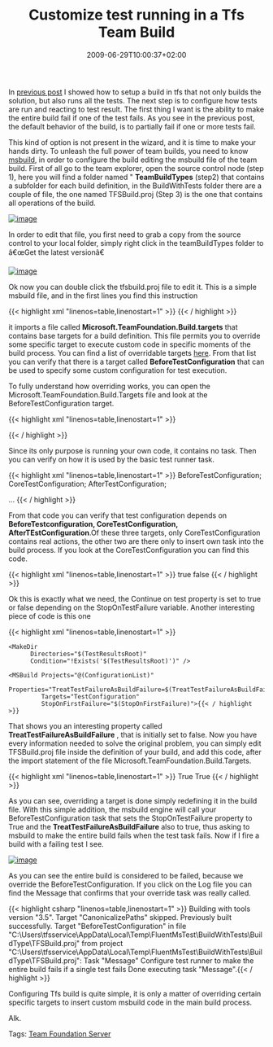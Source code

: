 ﻿---
title: "Customize test running in a Tfs Team Build"
description: ""
date: 2009-06-29T10:00:37+02:00
draft: false
tags: [NET framework,Team Foundation Server]
categories: [NET framework,Team Foundation Server]
---
In [previous post](http://www.codewrecks.com/blog/index.php/2009/06/26/running-tests-during-a-build-in-tfs/) I showed how to setup a build in tfs that not only builds the solution, but also runs all the tests. The next step is to configure how tests are run and reacting to test result. The first thing I want is the ability to make the entire build fail if one of the test fails. As you see in the previous post, the default behavior of the build, is to partially fail if one or more tests fail.

This kind of option is not present in the wizard, and it is time to make your hands dirty. To unleash the full power of team builds, you need to know [msbuild](http://msdn.microsoft.com/en-us/library/0k6kkbsd.aspx), in order to configure the build editing the msbuild file of the team build. First of all go to the team explorer, open the source control node (step 1), here you will find a folder named " **TeamBuildTypes** (step2) that contains a subfolder for each build definition, in the BuildWithTests folder there are a couple of file, the one named TFSBuild.proj (Step 3) is the one that contains all operations of the build.

[![image](http://www.codewrecks.com/blog/wp-content/uploads/2009/06/image-thumb46.png "image")](http://www.codewrecks.com/blog/wp-content/uploads/2009/06/image46.png)

In order to edit that file, you first need to grab a copy from the source control to your local folder, simply right click in the teamBuildTypes folder to â€œGet the latest versionâ€

[![image](http://www.codewrecks.com/blog/wp-content/uploads/2009/06/image-thumb47.png "image")](http://www.codewrecks.com/blog/wp-content/uploads/2009/06/image47.png)

Ok now you can double click the tfsbuild.proj file to edit it. This is a simple msbuild file, and in the first lines you find this instruction

{{< highlight xml "linenos=table,linenostart=1" >}}
<Import Project="$(MSBuildExtensionsPath)\Microsoft\VisualStudio\TeamBuild\Microsoft.TeamFoundation.Build.targets" />{{< / highlight >}}

<!-- Code inserted with Steve Dunn's Windows Live Writer Code Formatter Plugin.  http://dunnhq.com -->

it imports a file called  **Microsoft.TeamFoundation.Build.targets** that contains base targets for a build definition. This file permits you to override some specific target to execute custom code in specific moments of the build process. You can find a list of overridable targets [here](http://msdn.microsoft.com/en-us/library/aa337604.aspx). From that list you can verify that there is a target called  **BeforeTestConfiguration** that can be used to specify some custom configuration for test execution.

To fully understand how overriding works, you can open the Microsoft.TeamFoundation.Build.Targets file and look at the BeforeTestConfiguration target.

{{< highlight xml "linenos=table,linenostart=1" >}}
  <!-- Override this target to execute custom tasks before the testing of an individual configuration -->
  <Target Name="BeforeTestConfiguration" />{{< / highlight >}}

<!-- Code inserted with Steve Dunn's Windows Live Writer Code Formatter Plugin.  http://dunnhq.com -->

Since its only purpose is running your own code, it contains no task. Then you can verify on how it is used by the basic test runner task.

{{< highlight xml "linenos=table,linenostart=1" >}}
  <PropertyGroup>
    <TestConfigurationDependsOn>
      BeforeTestConfiguration;
      CoreTestConfiguration;
      AfterTestConfiguration;
    </TestConfigurationDependsOn>
  </PropertyGroup>
  <!-- Batch target for individual configuration testing -->
  <Target Name="TestConfiguration" 
          DependsOnTargets="$(TestConfigurationDependsOn)"
          Outputs="@(TestOutputs)" />
...
{{< / highlight >}}

<!-- Code inserted with Steve Dunn's Windows Live Writer Code Formatter Plugin.  http://dunnhq.com -->

From that code you can verify that test configuration depends on  **BeforeTestconfiguration, CoreTestConfiguration, AfterTEstConfiguration**.Of these three targets, only CoreTestConfiguration contains real actions, the other two are there only to insert own task into the build process. If you look at the CoreTestConfiguration you can find this code.

{{< highlight xml "linenos=table,linenostart=1" >}}
    <PropertyGroup>
      <ContinueOnTestError Condition=" '$(StopOnTestFailure)' != 'true' ">true</ContinueOnTestError>
      <ContinueOnTestError Condition=" '$(StopOnTestFailure)' == 'true' ">false</ContinueOnTestError>
    </PropertyGroup>{{< / highlight >}}

<!-- Code inserted with Steve Dunn's Windows Live Writer Code Formatter Plugin.  http://dunnhq.com -->

Ok this is exactly what we need, the Continue on test property is set to true or false depending on the StopOnTestFailure variable. Another interesting piece of code is this one

{{< highlight xml "linenos=table,linenostart=1" >}}
  <Target Name="RunTest" 
          DependsOnTargets="$(RunTestDependsOn)"
          Outputs="@(TestOutputs)">

    <MakeDir
          Directories="$(TestResultsRoot)"
          Condition="!Exists('$(TestResultsRoot)')" />

    <MSBuild Projects="@(ConfigurationList)"
             Properties="TreatTestFailureAsBuildFailure=$(TreatTestFailureAsBuildFailure)"
             Targets="TestConfiguration"
             StopOnFirstFailure="$(StopOnFirstFailure)">{{< / highlight >}}

<!-- Code inserted with Steve Dunn's Windows Live Writer Code Formatter Plugin.  http://dunnhq.com -->

That shows you an interesting property called  **TreatTestFailureAsBuildFailure** , that is initially set to false. Now you have every information needed to solve the original problem, you can simply edit TFSBuild.proj file inside the definition of your build, and add this code, after the import statement of the file Microsoft.TeamFoundation.Build.Targets.

{{< highlight xml "linenos=table,linenostart=1" >}}
<Target Name="BeforeTestConfiguration">
    <Message Text="Configure test runner to make the entire build fails if a single test fails" />
    <PropertyGroup>
        <StopOnTestFailure>True</StopOnTestFailure>
        <TreatTestFailureAsBuildFailure>True</TreatTestFailureAsBuildFailure>
    </PropertyGroup>
</Target> {{< / highlight >}}

<!-- Code inserted with Steve Dunn's Windows Live Writer Code Formatter Plugin.  http://dunnhq.com -->

As you can see, overriding a target is done simply redefining it in the build file. With this simple addition, the msbuild engine will call your BeforeTestConfiguration task that sets the StopOnTestFailure property to True and the  **TreatTestFailureAsBuildFailure** also to true, thus asking to msbuild to make the entire build fails when the test task fails. Now if I fire a build with a failing test I see.

[![image](http://www.codewrecks.com/blog/wp-content/uploads/2009/06/image-thumb48.png "image")](http://www.codewrecks.com/blog/wp-content/uploads/2009/06/image48.png)

As you can see the entire build is considered to be failed, because we override the BeforeTestConfiguration. If you click on the Log file you can find the Message that confirms that your override task was really called.

{{< highlight csharp "linenos=table,linenostart=1" >}}
Building with tools version "3.5".
Target "CanonicalizePaths" skipped. Previously built successfully.
Target "BeforeTestConfiguration" in file "C:\Users\tfsservice\AppData\Local\Temp\FluentMsTest\BuildWithTests\BuildType\TFSBuild.proj" from project "C:\Users\tfsservice\AppData\Local\Temp\FluentMsTest\BuildWithTests\BuildType\TFSBuild.proj":
Task "Message"
  Configure test runner to make the entire build fails if a single test fails
Done executing task "Message".{{< / highlight >}}

<!-- Code inserted with Steve Dunn's Windows Live Writer Code Formatter Plugin.  http://dunnhq.com -->

Configuring Tfs build is quite simple, it is only a matter of overriding certain specific targets to insert custom msbuild code in the main build process.

Alk.

Tags: [Team Foundation Server](http://technorati.com/tag/Team%20Foundation%20Server)
